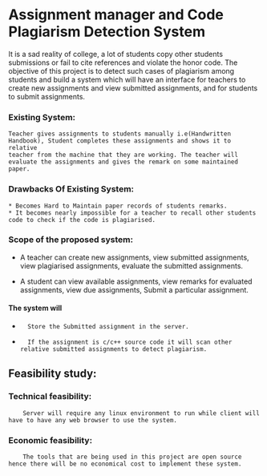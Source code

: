 # Assignment manager and Code Plagiarism Detection System

 It is a sad reality of college, a lot of students copy other students submissions or fail to cite references and violate the honor code. The objective of this project is to detect such cases of plagiarism among students and build a system which will have an interface for teachers to create new assignments and view submitted assignments, and for students to submit assignments.

### Existing System:
    
    Teacher gives assignments to students manually i.e(Handwritten Handbook), Student completes these assignments and shows it to relative
    teacher from the machine that they are working. The teacher will evaluate the assignments and gives the remark on some maintained
    paper.                                             


### Drawbacks Of Existing System:
    * Becomes Hard to Maintain paper records of students remarks.
    * It becomes nearly impossible for a teacher to recall other students code to check if the code is plagiarised.

### Scope of the proposed system:
*    A teacher can create new assignments, view submitted assignments, view plagiarised assignments, evaluate the submitted assignments.
   
*    A student can view available assignments, view remarks for evaluated assignments, view due assignments, Submit a particular assignment.
   
#### The system will
   
*       Store the Submitted assignment in the server.
*       If the assignment is c/c++ source code it will scan other relative submitted assignments to detect plagiarism.

## Feasibility study:

###     Technical feasibility:
        Server will require any linux environment to run while client will have to have any web browser to use the system.
    
###    Economic feasibility:
        The tools that are being used in this project are open source hence there will be no economical cost to implement these system.
     
